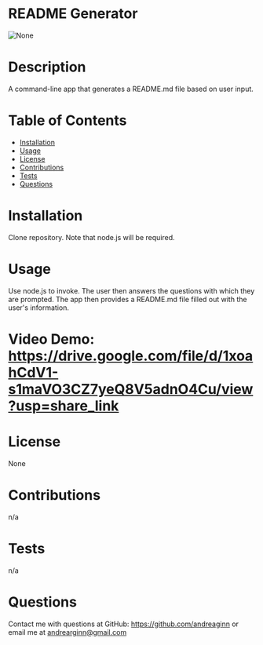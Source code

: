 
# README Generator
![None](https://img.shields.io/badge/license-None-brightgreen)

# Description
A command-line app that generates a README.md file based on user input.

# Table of Contents
* [Installation](#installation)
* [Usage](#usage)
* [License](#license)
* [Contributions](#contributions)
* [Tests](#tests)
* [Questions](#questions)

# Installation
Clone repository. Note that node.js will be required.

# Usage
Use node.js to invoke. The user then answers the questions with which they are prompted. The app then provides a README.md file filled out with the user's information.

# Video Demo: https://drive.google.com/file/d/1xoahCdV1-s1maVO3CZ7yeQ8V5adnO4Cu/view?usp=share_link

# License
None

# Contributions
n/a

# Tests
n/a

# Questions
Contact me with questions at GitHub: https://github.com/andreaginn
or email me at andrearginn@gmail.com

